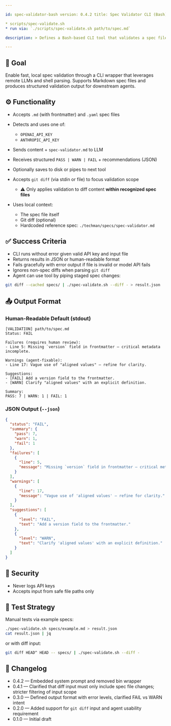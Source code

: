 ```yaml
---

id: spec-validator-bash version: 0.4.2 title: Spec Validator CLI (Bash) status: draft entry_points:

* scripts/spec-validate.sh
* run via: `./scripts/spec-validate.sh path/to/spec.md`

description: > Defines a Bash-based CLI tool that validates a spec file against the core spec-validator logic. Designed for lightweight execution using Claude or OpenAI APIs and basic shell utilities.

---
```


## 🧠 Goal

Enable fast, local spec validation through a CLI wrapper that leverages remote LLMs and shell parsing. Supports Markdown spec files and produces structured validation output for downstream agents.

## ⚙️ Functionality

* Accepts `.md` (with frontmatter) and `.yaml` spec files
* Detects and uses one of:

  * `OPENAI_API_KEY`
  * `ANTHROPIC_API_KEY`
* Sends content + `spec-validator.md` to LLM
* Receives structured `PASS | WARN | FAIL` + recommendations (JSON)
* Optionally saves to disk or pipes to next tool
* Accepts `git diff` (via stdin or file) to focus validation scope

  * ⚠️ Only applies validation to diff content **within recognized spec files**
* Uses local context:

  * The spec file itself
  * Git diff (optional)
  * Hardcoded reference spec: `./techman/specs/spec-validator.md`

## ✅ Success Criteria

* CLI runs without error given valid API key and input file
* Returns results in JSON or human-readable format
* Fails gracefully with error output if file is invalid or model API fails
* Ignores non-spec diffs when parsing `git diff`
* Agent can use tool by piping staged spec changes:

```bash
git diff --cached specs/ | ./spec-validate.sh --diff - > result.json
```

## 📤 Output Format

### Human-Readable Default (stdout)

```text
[VALIDATION] path/to/spec.md
Status: FAIL

Failures (requires human review):
- Line 5: Missing `version` field in frontmatter — critical metadata incomplete.

Warnings (agent-fixable):
- Line 17: Vague use of "aligned values" — refine for clarity.

Suggestions:
- [FAIL] Add a version field to the frontmatter.
- [WARN] Clarify "aligned values" with an explicit definition.

Summary:
PASS: 7 | WARN: 1 | FAIL: 1
```

### JSON Output (`--json`)

```json
{
  "status": "FAIL",
  "summary": {
    "pass": 7,
    "warn": 1,
    "fail": 1
  },
  "failures": [
    {
      "line": 5,
      "message": "Missing `version` field in frontmatter — critical metadata incomplete."
    }
  ],
  "warnings": [
    {
      "line": 17,
      "message": "Vague use of 'aligned values' — refine for clarity."
    }
  ],
  "suggestions": [
    {
      "level": "FAIL",
      "text": "Add a version field to the frontmatter."
    },
    {
      "level": "WARN",
      "text": "Clarify 'aligned values' with an explicit definition."
    }
  ]
}
```

## 🔐 Security

* Never logs API keys
* Accepts input from safe file paths only

## 🧪 Test Strategy

Manual tests via example specs:

```bash
./spec-validate.sh specs/example.md > result.json
cat result.json | jq
```

or with diff input:

```bash
git diff HEAD^ HEAD -- specs/ | ./spec-validate.sh --diff -
```

## 🔁 Changelog

* 0.4.2 — Embedded system prompt and removed bin wrapper
* 0.4.1 — Clarified that diff input must only include spec file changes; stricter filtering of input scope
* 0.3.0 — Defined output format with error levels, clarified FAIL vs WARN intent
* 0.2.0 — Added support for `git diff` input and agent usability requirement
* 0.1.0 — Initial draft
